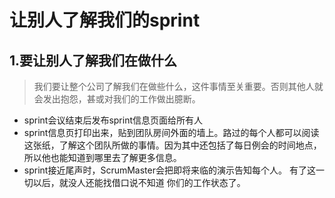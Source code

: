 # 让别人了解我们的sprint



## 1.要让别人了解我们在做什么
> 我们要让整个公司了解我们在做些什么，这件事情至关重要。否则其他人就会发出抱怨，甚或对我们的工作做出臆断。
- sprint会议结束后发布sprint信息页面给所有人
- sprint信息页打印出来，贴到团队房间外面的墙上。路过的每个人都可以阅读这张纸，了解这个团队所做的事情。因为其中还包括了每日例会的时间地点，所以他也能知道到哪里去了解更多信息。
- sprint接近尾声时，ScrumMaster会把即将来临的演示告知每个人。
有了这一切以后，就没人还能找借口说不知道 你们的工作状态了。